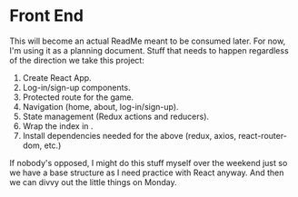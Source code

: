 # Front End

This will become an actual ReadMe meant to be consumed later. For now, I'm using it as a planning document. Stuff that needs to happen regardless of the direction we take this project:

1. Create React App.
2. Log-in/sign-up components.
3. Protected route for the game.
4. Navigation (home, about, log-in/sign-up).
5. State management (Redux actions and reducers).
6. Wrap the index <App> in <Provider store={store}>.
7. Install dependencies needed for the above (redux, axios, react-router-dom, etc.)
                       
If nobody's opposed, I might do this stuff myself over the weekend just so we have a base structure as I need practice with React anyway. And then we can divvy out the little things on Monday.

